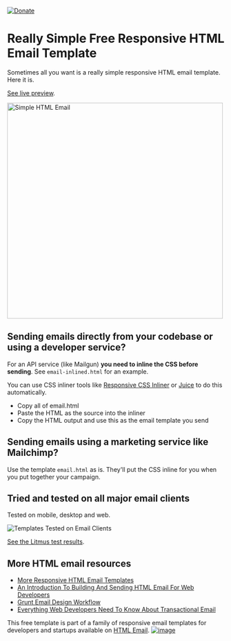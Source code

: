 [![Donate](https://img.shields.io/badge/Donate-PayPal-green.svg)](https://www.paypal.com/cgi-bin/webscr?cmd=_s-xclick&hosted_button_id=8N47UXGWGZUY4)

# Really Simple Free Responsive HTML Email Template

Sometimes all you want is a really simple responsive HTML email template. Here it is.

[See live preview](http://leemunroe.github.io/responsive-html-email-template/email.html).

<img src="https://user-images.githubusercontent.com/15963/29055956-8dcca38e-7bb4-11e7-8a86-7b056ebf673d.png" alt="Simple HTML Email" width="500">

## Sending emails directly from your codebase or using a developer service?

For an API service (like Mailgun) **you need to inline the CSS before sending**. See `email-inlined.html` for an example.

You can use CSS inliner tools like [Responsive CSS Inliner](https://htmlemail.io/inline/) or [Juice](https://github.com/Automattic/juice) to do this automatically.

* Copy all of email.html
* Paste the HTML as the source into the inliner
* Copy the HTML output and use this as the email template you send

## Sending emails using a marketing service like Mailchimp?

Use the template `email.html` as is. They'll put the CSS inline for you when you put together your campaign.

## Tried and tested on all major email clients

Tested on mobile, desktop and web.

![Templates Tested on Email Clients](https://cloud.githubusercontent.com/assets/15963/17391543/bc289abe-59cb-11e6-9946-605a85f8c522.jpg)

[See the Litmus test results](https://litmus.com/checklist/emails/public/bd7912f).

## More HTML email resources

* [More Responsive HTML Email Templates](http://htmlemail.io)
* [An Introduction To Building And Sending HTML Email For Web Developers](https://www.smashingmagazine.com/2017/01/introduction-building-sending-html-email-for-web-developers/)
* [Grunt Email Design Workflow](https://github.com/leemunroe/grunt-email-design)
* [Everything Web Developers Need To Know About Transactional Email](https://webdesign.tutsplus.com/articles/everything-developers-need-to-know-about-sending-transactional-email--cms-31759)

This free template is part of a family of responsive email templates for developers and startups available on [HTML Email](https://htmlemail.io).
[![image](https://user-images.githubusercontent.com/15963/49354042-c0bcb800-f675-11e8-92ef-7e9987b85bf6.png)](https://htmlemail.io)
